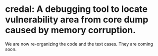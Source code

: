 # credal: A debugging tool to locate vulnerability area from core dump caused by memory corruption. 
We are now re-organizing the code and the text cases. They are coming soon. 
